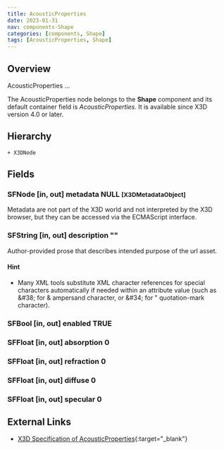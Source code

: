 ```yaml
---
title: AcousticProperties
date: 2023-01-31
nav: components-Shape
categories: [components, Shape]
tags: [AcousticProperties, Shape]
---
```

<style>
.post h3 {
   word-spacing: 0.2em;
}
</style>

## Overview

AcousticProperties ...

The AcousticProperties node belongs to the **Shape** component and its default container field is *AcousticProperties.* It is available since X3D version 4.0 or later.

## Hierarchy

```
+ X3DNode
```

## Fields

### SFNode [in, out] **metadata** NULL <small>[X3DMetadataObject]</small>

Metadata are not part of the X3D world and not interpreted by the X3D browser, but they can be accessed via the ECMAScript interface.

### SFString [in, out] **description** ""

Author-provided prose that describes intended purpose of the url asset.

#### Hint

- Many XML tools substitute XML character references for special characters automatically if needed within an attribute value (such as &amp;#38; for & ampersand character, or &amp;#34; for " quotation-mark character).

### SFBool [in, out] **enabled** TRUE

### SFFloat [in, out] **absorption** 0 <small></small>

### SFFloat [in, out] **refraction** 0 <small></small>

### SFFloat [in, out] **diffuse** 0 <small></small>

### SFFloat [in, out] **specular** 0 <small></small>

## External Links

- [X3D Specification of AcousticProperties](https://www.web3d.org/documents/specifications/19775-1/V4.0/Part01/components/shape.html#AcousticProperties){:target="_blank"}
